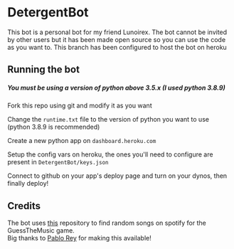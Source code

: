 # DetergentBot

This bot is a personal bot for my friend Lunoirex. The bot cannot be invited by other users but it has been made open source so you can use the code as you want to.
This branch has been configured to host the bot on heroku

## Running the bot

##### You must be using a version of python above 3.5.x (I used python 3.8.9)

Fork this repo using git and modify it as you want <br />

Change the `runtime.txt` file to the version of python you want to use (python 3.8.9 is recommended) <br />

Create a new python app on `dashboard.heroku.com` <br />

Setup the config vars on heroku, the ones you'll need to configure are present in `DetergentBot/keys.json` <br />

Connect to github on your app's deploy page and turn on your dynos, then finally deploy! <br />

## Credits

The bot uses [this](https://github.com/ZipBomb/spotify-song-suggestion/) repository to find random songs on spotify for the GuessTheMusic game. <br />
Big thanks to [Pablo Rey](https://github.com/ZipBomb/) for making this available!
